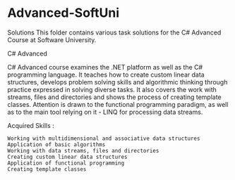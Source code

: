 # Advanced-SoftUni
Solutions 
This folder contains various task solutions for the C# Advanced Course at Software University.

C# Advanced

C# Advanced course examines the .NET platform as well as the C# programming language. It teaches how to create custom linear data structures, develops problem solving skills and algorithmic thinking through practice expressed in solving diverse tasks. It also covers the work with streams, files and directories and shows the process of creating template classes. Attention is drawn to the functional programming paradigm, as well as to the main tool relying on it - LINQ for processing data streams.

Acquired Skills :

    Working with multidimensional and associative data structures
    Application of basic algorithms
    Working with data streams, files and directories
    Creating custom linear data structures
    Application of functional programming
    Creating template classes

